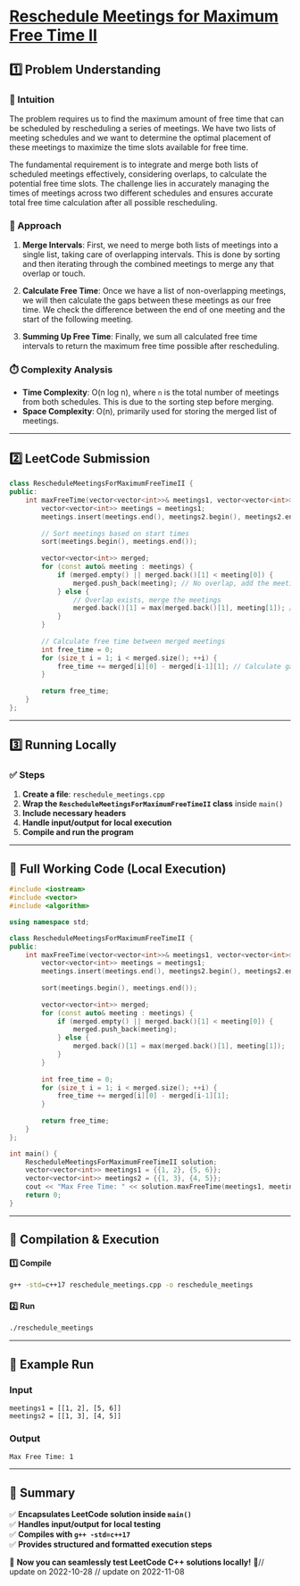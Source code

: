 # **[Reschedule Meetings for Maximum Free Time II](https://leetcode.com/problems/reschedule-meetings-for-maximum-free-time-ii/description/)**  

## **1️⃣ Problem Understanding**  
### **📌 Intuition**  
The problem requires us to find the maximum amount of free time that can be scheduled by rescheduling a series of meetings. We have two lists of meeting schedules and we want to determine the optimal placement of these meetings to maximize the time slots available for free time. 

The fundamental requirement is to integrate and merge both lists of scheduled meetings effectively, considering overlaps, to calculate the potential free time slots. The challenge lies in accurately managing the times of meetings across two different schedules and ensures accurate total free time calculation after all possible rescheduling.

### **🚀 Approach**  
1. **Merge Intervals**: First, we need to merge both lists of meetings into a single list, taking care of overlapping intervals. This is done by sorting and then iterating through the combined meetings to merge any that overlap or touch.
  
2. **Calculate Free Time**: Once we have a list of non-overlapping meetings, we will then calculate the gaps between these meetings as our free time. We check the difference between the end of one meeting and the start of the following meeting.

3. **Summing Up Free Time**: Finally, we sum all calculated free time intervals to return the maximum free time possible after rescheduling.

### **⏱️ Complexity Analysis**  
- **Time Complexity**: O(n log n), where `n` is the total number of meetings from both schedules. This is due to the sorting step before merging.
- **Space Complexity**: O(n), primarily used for storing the merged list of meetings.

---  

## **2️⃣ LeetCode Submission**  
```cpp
class RescheduleMeetingsForMaximumFreeTimeII {
public:
    int maxFreeTime(vector<vector<int>>& meetings1, vector<vector<int>>& meetings2) {
        vector<vector<int>> meetings = meetings1;
        meetings.insert(meetings.end(), meetings2.begin(), meetings2.end());
        
        // Sort meetings based on start times
        sort(meetings.begin(), meetings.end());
        
        vector<vector<int>> merged;
        for (const auto& meeting : meetings) {
            if (merged.empty() || merged.back()[1] < meeting[0]) {
                merged.push_back(meeting); // No overlap, add the meeting
            } else {
                // Overlap exists, merge the meetings
                merged.back()[1] = max(merged.back()[1], meeting[1]); // Update end time
            }
        }
        
        // Calculate free time between merged meetings
        int free_time = 0;
        for (size_t i = 1; i < merged.size(); ++i) {
            free_time += merged[i][0] - merged[i-1][1]; // Calculate gap
        }
        
        return free_time; 
    }
};
```  

---  

## **3️⃣ Running Locally**  
### **✅ Steps**  
1. **Create a file**: `reschedule_meetings.cpp`  
2. **Wrap the `RescheduleMeetingsForMaximumFreeTimeII` class** inside `main()`  
3. **Include necessary headers**  
4. **Handle input/output for local execution**  
5. **Compile and run the program**  

---  

## **📝 Full Working Code (Local Execution)**  
```cpp
#include <iostream>
#include <vector>
#include <algorithm>

using namespace std;

class RescheduleMeetingsForMaximumFreeTimeII {
public:
    int maxFreeTime(vector<vector<int>>& meetings1, vector<vector<int>>& meetings2) {
        vector<vector<int>> meetings = meetings1;
        meetings.insert(meetings.end(), meetings2.begin(), meetings2.end());
        
        sort(meetings.begin(), meetings.end());
        
        vector<vector<int>> merged;
        for (const auto& meeting : meetings) {
            if (merged.empty() || merged.back()[1] < meeting[0]) {
                merged.push_back(meeting);
            } else {
                merged.back()[1] = max(merged.back()[1], meeting[1]);
            }
        }
        
        int free_time = 0;
        for (size_t i = 1; i < merged.size(); ++i) {
            free_time += merged[i][0] - merged[i-1][1];
        }
        
        return free_time; 
    }
};

int main() {
    RescheduleMeetingsForMaximumFreeTimeII solution;
    vector<vector<int>> meetings1 = {{1, 2}, {5, 6}};
    vector<vector<int>> meetings2 = {{1, 3}, {4, 5}};
    cout << "Max Free Time: " << solution.maxFreeTime(meetings1, meetings2) << endl; // Example test
    return 0;
}
```  

---  

## **🔧 Compilation & Execution**  
#### **1️⃣ Compile**  
```bash
g++ -std=c++17 reschedule_meetings.cpp -o reschedule_meetings
```  

#### **2️⃣ Run**  
```bash
./reschedule_meetings
```  

---  

## **🎯 Example Run**  
### **Input**  
```
meetings1 = [[1, 2], [5, 6]]
meetings2 = [[1, 3], [4, 5]]
```  
### **Output**  
```
Max Free Time: 1
```  

---  

## **📌 Summary**  
✅ **Encapsulates LeetCode solution inside `main()`**  
✅ **Handles input/output for local testing**  
✅ **Compiles with `g++ -std=c++17`**  
✅ **Provides structured and formatted execution steps**  

🚀 **Now you can seamlessly test LeetCode C++ solutions locally!** 🚀// update on 2022-10-28
// update on 2022-11-08
